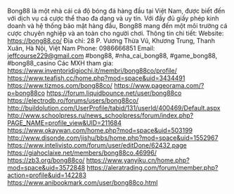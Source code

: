 Bong88 là một nhà cái cá độ bóng đá hàng đầu tại Việt Nam, được biết đến với dịch vụ cá cược thể thao đa dạng và uy tín. Với đầy đủ giấy phép kinh doanh và hệ thống bảo mật hàng đầu, Bong88 mang đến một môi trường cá cược chuyên nghiệp và an toàn cho người chơi.
Thông tin chi tiết:
Website: https://bong88.co/
Địa chỉ: 28 P. Vương Thừa Vũ, Khương Trung, Thanh Xuân, Hà Nội, Việt Nam
Phone: 0986666851
Email: jeffcourse229@gmail.com
#bong88, #nha_cai_bong88, #game_bong88, #bong88_casino
Các MXH tham gia: 
https://www.inventoridigiochi.it/membri/bong88co/profile/ 
https://www.teafish.cc/home.php?mod=space&uid=3434491 
https://www.tizmos.com/bong88co/ 
https://www.pageorama.com/?p=bong88co 
https://forum.liquidbounce.net/user/bong88co 
https://electrodb.ro/forums/users/bong88co/ 
http://buildolution.com/UserProfile/tabid/131/userId/400469/Default.aspx 
http://www.schoolpress.ru/news_schoolpress/forum/index.php?PAGE_NAME=profile_view&UID=211684 
https://www.okaywan.com/home.php?mod=space&uid=503199 
http://www.disonde.com/jishu/bbs/home.php?mod=space&uid=1552967 
https://www.intelivisto.com/forum/user/editDone/62432.page 
https://giahoclaixe.net/members/bong88co.46996/ 
https://zb3.org/bong88co/ 
https://www.yanyiku.cn/home.php?mod=space&uid=3572848 
https://aleratrading.com/forum/member.php?action=profile&uid=142283 
https://www.anibookmark.com/user/bong88co.html 
